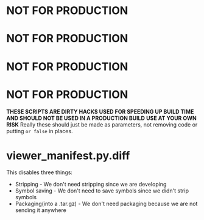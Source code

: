 # NOT FOR PRODUCTION
# NOT FOR PRODUCTION
# NOT FOR PRODUCTION
# NOT FOR PRODUCTION
**THESE SCRIPTS ARE DIRTY HACKS USED FOR SPEEDING UP BUILD TIME AND SHOULD NOT BE USED IN A PRODUCTION BUILD**
**USE AT YOUR OWN RISK**
Really these should just be made as parameters, not removing code or putting `or false` in places.

# viewer_manifest.py.diff
This disables three things:
* Stripping - We don't need stripping since we are developing
* Symbol saving - We don't need to save symbols since we didn't strip symbols
* Packaging(into a .tar.gz) - We don't need packaging because we are not sending it anywhere
